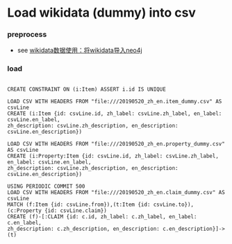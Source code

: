 # Load wikidata (dummy) into csv

### preprocess
* see [wikidata数据使用：将wikidata导入neo4j](https://github.com/xiaotaw/Notes/blob/master/wikidata/README.md#%E6%95%B0%E6%8D%AE%E4%BD%BF%E7%94%A8)

### load 
```cypher

CREATE CONSTRAINT ON (i:Item) ASSERT i.id IS UNIQUE

LOAD CSV WITH HEADERS FROM "file:///20190520_zh_en.item_dummy.csv" AS csvLine
CREATE (i:Item {id: csvLine.id, zh_label: csvLine.zh_label, en_label: csvLine.en_label,
zh_description: csvLine.zh_description, en_description: csvLine.en_description})

LOAD CSV WITH HEADERS FROM "file:///20190520_zh_en.property_dummy.csv" AS csvLine
CREATE (i:Property:Item {id: csvLine.id, zh_label: csvLine.zh_label, en_label: csvLine.en_label,
zh_description: csvLine.zh_description, en_description: csvLine.en_description})

USING PERIODIC COMMIT 500
LOAD CSV WITH HEADERS FROM "file:///20190520_zh_en.claim_dummy.csv" AS csvLine
MATCH (f:Item {id: csvLine.from}),(t:Item {id: csvLine.to}),(c:Property {id: csvLine.claim})
CREATE (f)-[:CLAIM {id: c.id, zh_label: c.zh_label, en_label: c.en_label,
zh_description: c.zh_description, en_description: c.en_description}]->(t)
```
